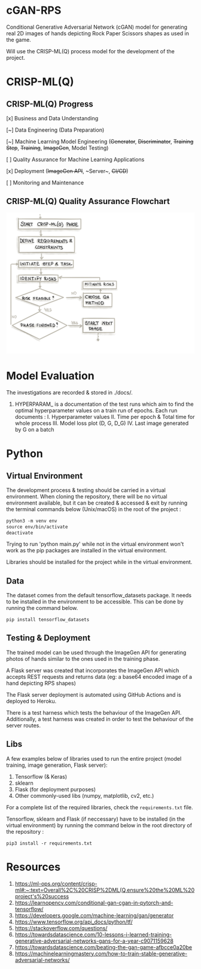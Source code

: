 # cGAN-RPS
Conditional Generative Adversarial Network (cGAN) model for generating real 2D images of hands depicting Rock Paper Scissors shapes as used in the game.

Will use the CRISP-ML(Q) process model for the development of the project. 

# CRISP-ML(Q)

## CRISP-ML(Q) Progress
[x] Business and Data Understanding

[~] Data Engineering (Data Preparation)

[~] Machine Learning Model Engineering (~~Generator~~, ~~Discriminator~~, ~~Training Step~~, ~~Training~~, ~~ImageGen~~, Model Testing)

[ ] Quality Assurance for Machine Learning Applications

[x] Deployment (~~ImageGen API~~, ~Server~, ~~CI/CD~~)

[ ] Monitoring and Maintenance

## CRISP-ML(Q) Quality Assurance Flowchart
![CRISP-ML(Q) approach for quality assurance for each of the six phases](assets/crisp-ml-phase.jpeg "CRISP-ML(Q) approach for quality assurance for each of the six phases")

# Model Evaluation
The investigations are recorded & stored in ./docs/.
1. HYPERPARAM_<INTEGER> is a documentation of the test runs which aim to find the optimal hyperparameter values on a train run of <INTEGER> epochs. 
Each run documents :
    I. Hyperparameter values
    II. Time per epoch & Total time for whole process
    III. Model loss plot (D, G, D_G)
    IV. Last image generated by G on a batch

# Python

## Virtual Environment
The development process & testing should be carried in a virtual environment. When cloning the repository, there will be no virtual environment available, but it can be created & accessed & exit by running the terminal commands below (Unix/macOS) in the root of the project :
```console
python3 -m venv env
source env/bin/activate
deactivate
```
Trying to run 'python main.py' while not in the virtual environment won't work as the pip packages are installed in the virtual environment.

Libraries should be installed for the project while in the virtual environment.

## Data
The dataset comes from the default tensorflow_datasets package. It needs to be installed in the environment to be accessible. This can be done by running the command below.

```console
pip install tensorflow_datasets
```

## Testing & Deployment
The trained model can be used through the ImageGen API for generating photos of hands similar to the ones used in the training phase.

A Flask server was created that incorporates the ImageGen API which accepts REST requests and returns data (eg: a base64 encoded image of a hand depicting RPS shapes)

The Flask server deployment is automated using GitHub Actions and is deployed to Heroku.

There is a test harness which tests the behaviour of the ImageGen API. 
Additionally, a test harness was created in order to test the behaviour of the server routes.

## Libs
A few examples below of libraries used to run the entire project (model training, image generation, Flask server):

1. Tensorflow (& Keras)
2. sklearn
3. Flask (for deployment purposes)
4. Other commonly-used libs (numpy, matplotlib, cv2, etc.)

For a complete list of the required libraries, check the ```requirements.txt``` file.

Tensorflow, sklearn and Flask (if neccessary) have to be installed (in the virtual environment) by running the command below in the root directory of the repository :
```console
pip3 install -r requirements.txt
```

# Resources
1. https://ml-ops.org/content/crisp-ml#:~:text=Overall%2C%20CRISP%2DML(Q,ensure%20the%20ML%20project's%20success
2. https://learnopencv.com/conditional-gan-cgan-in-pytorch-and-tensorflow/
3. https://developers.google.com/machine-learning/gan/generator
4. https://www.tensorflow.org/api_docs/python/tf/
5. https://stackoverflow.com/questions/
6. https://towardsdatascience.com/10-lessons-i-learned-training-generative-adversarial-networks-gans-for-a-year-c9071159628
7. https://towardsdatascience.com/beating-the-gan-game-afbcce0a20be
8. https://machinelearningmastery.com/how-to-train-stable-generative-adversarial-networks/
